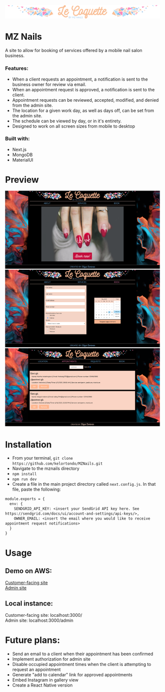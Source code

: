 <img src='public/shortBanner.png'/>

# MZ Nails
A site to allow for booking of services offered by a mobile nail salon business.
### Features:
- When a client requests an appointment, a notification is sent to the business owner for review via email.
- When an appointment request is approved, a notification is sent to the client.
- Appointment requests can be reviewed, accepted, modified, and denied from the admin site.
- The location for a given work day, as well as days off, can be set from the admin site.
- The schedule can be viewed by day, or in it's entirety.
- Designed to work on all screen sizes from mobile to desktop

### Built with:
- Next.js
- MongoDB
- MaterialUI

# Preview
<img src='public/Screen Shot 2021-05-20 at 2.20.59 PM.png'/>
<img src='public/Screen Shot 2021-05-20 at 8.15.25 PM.png'/>
<img src='public/Screen Shot 2021-05-31 at 3.56.13 PM.png'/>

# Installation
- From your terminal, `git clone https://github.com/kelortondo/MZNails.git`
- Navigate to the mznails directory
- `npm install`
- `npm run dev`
- Create a file in the main project directory called `next.config.js`. In that file, paste the following:
```
module.exports = {
  env: {
    SENDGRID_API_KEY: <insert your SendGrid API key here. See https://sendgrid.com/docs/ui/account-and-settings/api-keys/>,
    OWNER_EMAIL: <insert the email where you would like to receive appointment request notifications>
  }
}
```

# Usage
## Demo on AWS:
<a href="http://18.224.69.27/">Customer-facing site</a><br>
<a href="http://18.224.69.27/admin">Admin site</a>

## Local instance:
Customer-facing site: localhost:3000/<br>
Admin site: localhost:3000/admin

# Future plans:
- Send an email to a client when their appointment has been confirmed
- Implement authorization for admin site
- Disable occupied appointment times when the client is attempting to request an appointment
- Generate "add to calendar" link for approved appointments
- Embed Instagram in gallery view
- Create a React Native version
